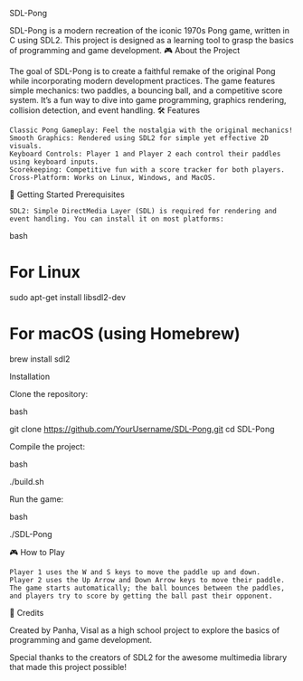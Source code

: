 SDL-Pong

SDL-Pong is a modern recreation of the iconic 1970s Pong game, written in C using SDL2. This project is designed as a learning tool to grasp the basics of programming and game development.
🎮 About the Project

The goal of SDL-Pong is to create a faithful remake of the original Pong while incorporating modern development practices. The game features simple mechanics: two paddles, a bouncing ball, and a competitive score system. It’s a fun way to dive into game programming, graphics rendering, collision detection, and event handling.
🛠️ Features

    Classic Pong Gameplay: Feel the nostalgia with the original mechanics!
    Smooth Graphics: Rendered using SDL2 for simple yet effective 2D visuals.
    Keyboard Controls: Player 1 and Player 2 each control their paddles using keyboard inputs.
    Scorekeeping: Competitive fun with a score tracker for both players.
    Cross-Platform: Works on Linux, Windows, and MacOS.

🚀 Getting Started
Prerequisites

    SDL2: Simple DirectMedia Layer (SDL) is required for rendering and event handling. You can install it on most platforms:

bash

# For Linux
sudo apt-get install libsdl2-dev

# For macOS (using Homebrew)
brew install sdl2

Installation

Clone the repository:

bash

git clone https://github.com/YourUsername/SDL-Pong.git
cd SDL-Pong

Compile the project:

bash

./build.sh 

Run the game:

bash

./SDL-Pong

🎮 How to Play

    Player 1 uses the W and S keys to move the paddle up and down.
    Player 2 uses the Up Arrow and Down Arrow keys to move their paddle.
    The game starts automatically; the ball bounces between the paddles, and players try to score by getting the ball past their opponent.

📝 Credits

Created by Panha, Visal as a high school project to explore the basics of programming and game development.

Special thanks to the creators of SDL2 for the awesome multimedia library that made this project possible!
